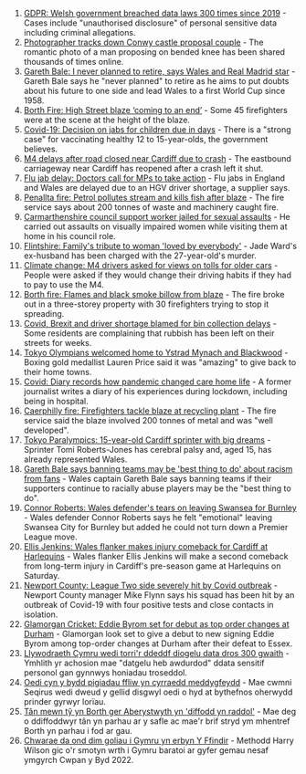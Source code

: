 1. [GDPR: Welsh government breached data laws 300 times since 2019](https://www.bbc.co.uk/news/uk-wales-politics-58395974?at_medium=RSS&at_campaign=KARANGA) - Cases include "unauthorised disclosure" of personal sensitive data including criminal allegations.
2. [Photographer tracks down Conwy castle proposal couple](https://www.bbc.co.uk/news/uk-wales-58447559?at_medium=RSS&at_campaign=KARANGA) - The romantic photo of a man proposing on bended knee has been shared thousands of times online.
3. [Gareth Bale: I never planned to retire, says Wales and Real Madrid star](https://www.bbc.co.uk/sport/football/58447549?at_medium=RSS&at_campaign=KARANGA) - Gareth Bale says he "never planned" to retire as he aims to put doubts about his future to one side and lead Wales to a first World Cup since 1958.
4. [Borth Fire: High Street blaze ‘coming to an end’](https://www.bbc.co.uk/news/uk-wales-58439503?at_medium=RSS&at_campaign=KARANGA) - Some 45 firefighters were at the scene at the height of the blaze.
5. [Covid-19: Decision on jabs for children due in days](https://www.bbc.co.uk/news/health-58445499?at_medium=RSS&at_campaign=KARANGA) - There is a "strong case" for vaccinating healthy 12 to 15-year-olds, the government believes.
6. [M4 delays after road closed near Cardiff due to crash](https://www.bbc.co.uk/news/uk-wales-58447214?at_medium=RSS&at_campaign=KARANGA) - The eastbound carriageway near Cardiff has reopened after a crash left it shut.
7. [Flu jab delay: Doctors call for MPs to take action](https://www.bbc.co.uk/news/health-58446539?at_medium=RSS&at_campaign=KARANGA) - Flu jabs in England and Wales are delayed due to an HGV driver shortage, a supplier says.
8. [Penallta fire: Petrol pollutes stream and kills fish after blaze](https://www.bbc.co.uk/news/uk-wales-58437665?at_medium=RSS&at_campaign=KARANGA) - The fire service says about 200 tonnes of waste and machinery caught fire.
9. [Carmarthenshire council support worker jailed for sexual assaults](https://www.bbc.co.uk/news/uk-wales-58439502?at_medium=RSS&at_campaign=KARANGA) - He carried out assaults on visually impaired women while visiting them at home in his council role.
10. [Flintshire: Family's tribute to woman 'loved by everybody'](https://www.bbc.co.uk/news/uk-wales-58435085?at_medium=RSS&at_campaign=KARANGA) - Jade Ward's ex-husband has been charged with the 27-year-old's murder.
11. [Climate change: M4 drivers asked for views on tolls for older cars](https://www.bbc.co.uk/news/uk-wales-58424221?at_medium=RSS&at_campaign=KARANGA) - People were asked if they would change their driving habits if they had to pay to use the M4.
12. [Borth fire: Flames and black smoke billow from blaze](https://www.bbc.co.uk/news/uk-wales-58439504?at_medium=RSS&at_campaign=KARANGA) - The fire broke out in a three-storey property with 30 firefighters trying to stop it spreading.
13. [Covid, Brexit and driver shortage blamed for bin collection delays](https://www.bbc.co.uk/news/uk-wales-58440236?at_medium=RSS&at_campaign=KARANGA) - Some residents are complaining that rubbish has been left on their streets for weeks.
14. [Tokyo Olympians welcomed home to Ystrad Mynach and Blackwood](https://www.bbc.co.uk/news/uk-wales-58442009?at_medium=RSS&at_campaign=KARANGA) - Boxing gold medallist Lauren Price said it was "amazing" to give back to their home towns.
15. [Covid: Diary records how pandemic changed care home life](https://www.bbc.co.uk/news/uk-wales-58429748?at_medium=RSS&at_campaign=KARANGA) - A former journalist writes a diary of his experiences during lockdown, including being in hospital.
16. [Caerphilly fire: Firefighters tackle blaze at recycling plant](https://www.bbc.co.uk/news/uk-wales-58425928?at_medium=RSS&at_campaign=KARANGA) - The fire service said the blaze involved 200 tonnes of metal and was "well developed".
17. [Tokyo Paralympics: 15-year-old Cardiff sprinter with big dreams](https://www.bbc.co.uk/news/uk-wales-58421065?at_medium=RSS&at_campaign=KARANGA) - Sprinter Tomi Roberts-Jones has cerebral palsy and, aged 15, has already represented Wales.
18. [Gareth Bale says banning teams may be 'best thing to do' about racism from fans](https://www.bbc.co.uk/sport/football/58447519?at_medium=RSS&at_campaign=KARANGA) - Wales captain Gareth Bale says banning teams if their supporters continue to racially abuse players may be the "best thing to do".
19. [Connor Roberts: Wales defender's tears on leaving Swansea for Burnley](https://www.bbc.co.uk/sport/football/58443169?at_medium=RSS&at_campaign=KARANGA) - Wales defender Connor Roberts says he felt "emotional" leaving Swansea City for Burnley but added he could not turn down a Premier League move.
20. [Ellis Jenkins: Wales flanker makes injury comeback for Cardiff at Harlequins](https://www.bbc.co.uk/sport/rugby-union/58431874?at_medium=RSS&at_campaign=KARANGA) - Wales flanker Ellis Jenkins will make a second comeback from long-term injury in Cardiff's pre-season game at Harlequins on Saturday.
21. [Newport County: League Two side severely hit by Covid outbreak](https://www.bbc.co.uk/sport/football/58435932?at_medium=RSS&at_campaign=KARANGA) - Newport County manager Mike Flynn says his squad has been hit by an outbreak of Covid-19 with four positive tests and close contacts in isolation.
22. [Glamorgan Cricket: Eddie Byrom set for debut as top order changes at Durham](https://www.bbc.co.uk/sport/cricket/58440790?at_medium=RSS&at_campaign=KARANGA) - Glamorgan look set to give a debut to new signing Eddie Byrom among top-order changes at Durham after their defeat to Essex.
23. [Llywodraeth Cymru wedi torri'r ddeddf diogelu data dros 300 gwaith](https://www.bbc.co.uk/newyddion/58412884?at_medium=RSS&at_campaign=KARANGA) - Ymhlith yr achosion mae "datgelu heb awdurdod" ddata sensitif personol gan gynnwys honiadau troseddol.
24. [Oedi cyn y bydd pigiadau ffliw yn cyrraedd meddygfeydd](https://www.bbc.co.uk/newyddion/58446892?at_medium=RSS&at_campaign=KARANGA) - Mae cwmni Seqirus wedi dweud y gellid disgwyl oedi o hyd at bythefnos oherwydd prinder gyrwyr lorïau.
25. [Tân mewn tŷ yn Borth ger Aberystwyth yn 'diffodd yn raddol'](https://www.bbc.co.uk/newyddion/58446891?at_medium=RSS&at_campaign=KARANGA) - Mae deg o ddiffoddwyr tân yn parhau ar y safle ac mae'r brif stryd ym mhentref Borth yn parhau i fod ar gau.
26. [Chwarae da ond dim goliau i Gymru yn erbyn Y Ffindir](https://www.bbc.co.uk/newyddion/58415167?at_medium=RSS&at_campaign=KARANGA) - Methodd Harry Wilson gic o'r smotyn wrth i Gymru baratoi ar gyfer gemau nesaf ymgyrch Cwpan y Byd 2022.
